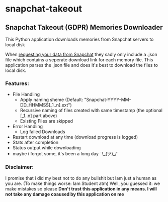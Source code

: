 # snapchat-takeout
## Snapchat Takeout (GDPR) Memories Downloader
This Python application downloads memories from Snapchat servers to local disk

When [requesting your data from Snapchat](https://accounts.snapchat.com/accounts/downloadmydata) they sadly only include a .json file which contains a seperate download link for each memory file.
This application parses the .json file and does it's best to download the files to local disk.

### Features:
- File Handling
  - Apply naming sheme (Default: "Snapchat-YYYY-MM-DD_HHMMSS\[\_1..n\].ext")
  - Recursive naming of files created with same timestamp (the optional \[\_1..n] part above)
  - Existing Files are skipped
- Error Handling
  - Log failed Downloads
- Restart download at any time (download progress is logged)
- Stats after completion
- Status output while downloading
- maybe i forgot some, it's been a long day ¯\\\_(ツ)\_/¯

### Disclaimer:
I promise that i did my best not to do any bullshit but Iam just a human as you are. (To make things worse: Iam Student atm) Well, you guessed it: we make mistakes so please __Don't trust this application in any means. I will not take any damage coaused by this application on me__
